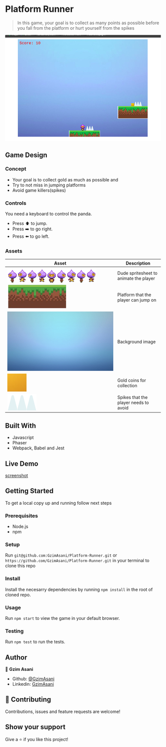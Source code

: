 # Platform Runner

> In this game, your goal is to collect as many points as possible before you fall from the platform or hurt yourself from the spikes

![screenshot](./dist/assets/readmee.png)

## Game Design

### Concept

- Your goal is to collect gold as much as possible and
- Try to not miss in jumping platforms
- Avoid game killers(spikes)

### Controls

You need a keyboard to control the panda.

- Press ⬆️ to jump.
- Press ➡️ to go right.
- Press ⬅️ to go left.

### Assets

|Asset                                      |Description                            |
|-------------------------------------------|---------------------------------------|
|![panda](./dist/assets/dude.png)           |Dude spritesheet to animate the player |
|![platform](./dist/assets/ground.png)      |Platform that the player can jump on   |
|![background](./dist/assets/background.jpg)|Background image                       |
|![gold coin](./dist/assets/gold.png)       |Gold coins for collection              |
|![spikes](./dist/assets/spikes.png)        |Spikes that the player needs to avoid  |


## Built With

- Javascript
- Phaser
- Webpack, Babel and Jest

## Live Demo

[screenshot](https://nifty-hawking-f25f2d.netlify.app/)

## Getting Started

To get a local copy up and running follow next steps

### Prerequisites

- Node.js
- npm

### Setup

Run `git@github.com:GzimAsani/Platform-Runner.git` or `https://github.com/GzimAsani/Platform-Runner.git` in your terminal to clone this repo

### Install

Install the necesarry dependencies by running `npm install` in the root of cloned repo.

### Usage

Run `npm start` to view the game in your default browser.

### Testing

Run `npm test` to run the tests.

## Author

👤 **Gzim Asani**
- Github: [@GzimAsani](https://github.com/GzimAsani)
- Linkedin: [GzimAsani](https://www.linkedin.com/in/gzim-asani-83390a17a/)

## 🤝 Contributing

Contributions, issues and feature requests are welcome!


## Show your support

Give a ⭐️ if you like this project!

